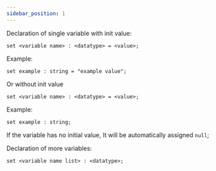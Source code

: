 ```yaml
---
sidebar_position: 1
---
```


Declaration of single variable with init value:

```
set <variable name> : <datatype> = <value>;
```
Example:
```
set example : string = "example value";
```

Or without init value
```
set <variable name> : <datatype> = <value>;
```
Example:
```
set example : string;
```
If the variable has no initial value, It will be automatically assigned `null`;

Declaration of more variables:

```
set <variable name list> : <datatype>;
```

